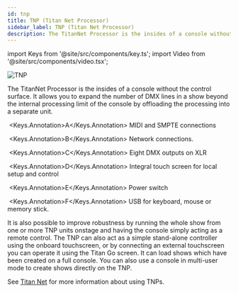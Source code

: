 ```yaml
---
id: tnp
title: TNP (Titan Net Processor)
sidebar_label: TNP (Titan Net Processor)
description: The TitanNet Processor is the insides of a console without the control surface.
---
```



import Keys from '@site/src/components/key.ts';
import Video from '@site/src/components/video.tsx';


![TNP](/docs/images/TNP.png)

The TitanNet Processor is the insides of a console without the control
surface. It allows you to expand the number of DMX lines in a show
beyond the internal processing limit of the console by offloading the processing
into a separate unit.



&nbsp;<Keys.Annotation>A</Keys.Annotation> MIDI and SMPTE connections



&nbsp;<Keys.Annotation>B</Keys.Annotation> Network connections.



&nbsp;<Keys.Annotation>C</Keys.Annotation> Eight DMX outputs on XLR



&nbsp;<Keys.Annotation>D</Keys.Annotation> Integral touch screen for local setup and control



&nbsp;<Keys.Annotation>E</Keys.Annotation> Power switch



&nbsp;<Keys.Annotation>F</Keys.Annotation> USB for keyboard, mouse or memory stick.

It is also possible to improve robustness by running the whole show from
one or more TNP units onstage and having the console simply acting as a
remote control. The TNP can also act as a simple stand-alone controller
using the onboard touchscreen, or by connecting an external touchscreen
you can operate it using the Titan Go screen. It can load shows which
have been created on a full console. You can also use a console in
multi-user mode to create shows directly on the TNP.

See [Titan Net](../titan-net.md) for more information about using TNPs.